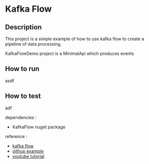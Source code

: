 # Kafka Flow

## Description

This project is a simple example of how to use kafka flow to create a pipeline of data processing.

KafkaFlowDemo project is a MinimalApi which produces events

## How to run
asdf

## How to test
adf

dependencies : 
- KafkaFlow nuget package

reference : 
- [kafka flow](https://farfetch.github.io/kafkaflow/docs/)
- [githup example](https://github.com/farfetch/kafkaflow)
- [youtube tutorial](https://www.youtube.com/watch?v=4e18DZkf-m0&t=644s&ab_channel=GuiFerreira)